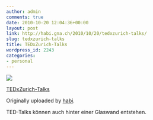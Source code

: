 ```yaml
---
author: admin
comments: true
date: 2010-10-20 12:04:36+00:00
layout: post
link: http://habi.gna.ch/2010/10/20/tedxzurich-talks/
slug: tedxzurich-talks
title: TEDxZurich-Talks
wordpress_id: 2243
categories:
- personal
---
```



 [![](http://farm2.static.flickr.com/1131/5098847211_a76b811b72_m.jpg)](http://www.flickr.com/photos/habi/5098847211/)
   

 
  [TEDxZurich-Talks](http://www.flickr.com/photos/habi/5098847211/)
    

  Originally uploaded by [habi](http://www.flickr.com/people/habi/).
 



TED-Talks können auch hinter einer Glaswand entstehen.
  

